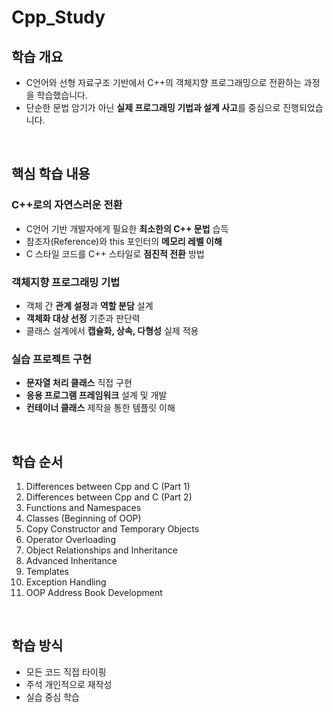 # Cpp_Study

## 학습 개요

- C언어와 선형 자료구조 기반에서 C++의 객체지향 프로그래밍으로 전환하는 과정을 학습했습니다. 
- 단순한 문법 암기가 아닌 **실제 프로그래밍 기법과 설계 사고**를 중심으로 진행되었습니다.

<br>

## 핵심 학습 내용

### **C++로의 자연스러운 전환**
- C언어 기반 개발자에게 필요한 **최소한의 C++ 문법** 습득
- 참조자(Reference)와 this 포인터의 **메모리 레벨 이해**
- C 스타일 코드를 C++ 스타일로 **점진적 전환** 방법

### **객체지향 프로그래밍 기법**
- 객체 간 **관계 설정**과 **역할 분담** 설계
- **객체화 대상 선정** 기준과 판단력
- 클래스 설계에서 **캡슐화, 상속, 다형성** 실제 적용

### **실습 프로젝트 구현**
- **문자열 처리 클래스** 직접 구현
- **응용 프로그램 프레임워크** 설계 및 개발
- **컨테이너 클래스** 제작을 통한 템플릿 이해

<br>

## 학습 순서
01. Differences between Cpp and C (Part 1)
02. Differences between Cpp and C (Part 2)  
03. Functions and Namespaces
04. Classes (Beginning of OOP)
05. Copy Constructor and Temporary Objects
06. Operator Overloading
07. Object Relationships and Inheritance
08. Advanced Inheritance
09. Templates
10. Exception Handling
11. OOP Address Book Development

<br>

## 학습 방식
- 모든 코드 직접 타이핑
- 주석 개인적으로 재작성
- 실습 중심 학습
